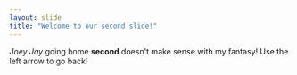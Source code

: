 ```yaml
---
layout: slide
title: "Welcome to our second slide!"
---
```

*Joey Jay* going home **second** doesn't make sense with my fantasy!
Use the left arrow to go back!

